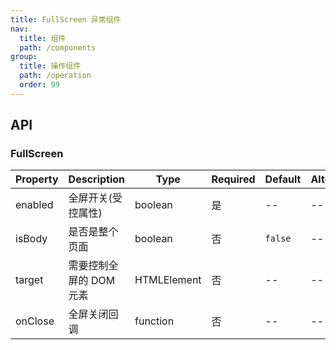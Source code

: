 ```yaml
---
title: FullScreen 异常组件
nav:
  title: 组件
  path: /components
group:
  title: 操作组件
  path: /operation
  order: 99
---
```


## API

### FullScreen

| Property | Description             | Type        | Required | Default | Alternative |
| -------- | ----------------------- | ----------- | -------- | ------- | ----------- |
| enabled  | 全屏开关(受控属性)      | boolean     | 是       | --      | --          |
| isBody   | 是否是整个页面          | boolean     | 否       | `false` | --          |
| target   | 需要控制全屏的 DOM 元素 | HTMLElement | 否       | --      | --          |
| onClose  | 全屏关闭回调            | function    | 否       | --      | --          |
